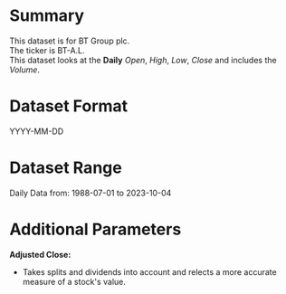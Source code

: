# Summary

This dataset is for BT Group plc.    
The ticker is BT-A.L.    
This dataset looks at the **Daily** _Open_, _High_, _Low_, _Close_ and includes the _Volume_.    


# Dataset Format  

YYYY-MM-DD    

# Dataset Range  

Daily Data from: 1988-07-01 to 2023-10-04       

# Additional Parameters  

**Adjusted Close:**  

* Takes splits and dividends into account and relects a more accurate measure of a stock's value.